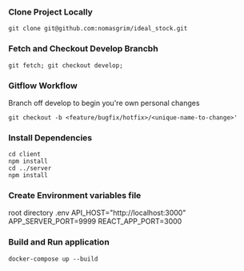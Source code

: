 ### Clone Project Locally
```ssh
git clone git@github.com:nomasgrim/ideal_stock.git
```
### Fetch and Checkout Develop Brancbh
```ssh
git fetch; git checkout develop;
```

### Gitflow Workflow
Branch off develop to begin you're own personal changes

`git checkout -b <feature/bugfix/hotfix>/<unique-name-to-change>'`

### Install Dependencies
```ssh
cd client
npm install
cd ../server
npm install
```

### Create Environment variables file
root directory
.env
API_HOST="http://localhost:3000"
APP_SERVER_PORT=9999
REACT_APP_PORT=3000

### Build and Run application
```ssh
docker-compose up --build
```
